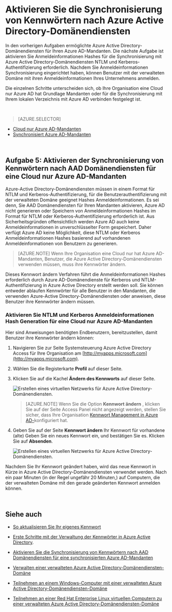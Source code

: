 <properties
    pageTitle="Azure-Active Directory-Domänendiensten: Aktivieren der Synchronisierung von Kennwörtern | Microsoft Azure"
    description="Erste Schritte mit Azure Active Directory-Domänendiensten"
    services="active-directory-ds"
    documentationCenter=""
    authors="mahesh-unnikrishnan"
    manager="stevenpo"
    editor="curtand"/>

<tags
    ms.service="active-directory-ds"
    ms.workload="identity"
    ms.tgt_pltfrm="na"
    ms.devlang="na"
    ms.topic="get-started-article"
    ms.date="09/20/2016"
    ms.author="maheshu"/>

# <a name="enable-password-synchronization-to-azure-ad-domain-services"></a>Aktivieren Sie die Synchronisierung von Kennwörtern nach Azure Active Directory-Domänendiensten
In den vorherigen Aufgaben ermöglichte Azure Active Directory-Domänendiensten für Ihren Azure AD-Mandanten. Die nächste Aufgabe ist aktivieren Sie Anmeldeinformationen Hashes für die Synchronisierung mit Azure Active Directory-Domänendiensten NTLM und Kerberos-Authentifizierung erforderlich. Nachdem Sie Anmeldeinformationen Synchronisierung eingerichtet haben, können Benutzer mit der verwalteten Domäne mit ihren Anmeldeinformationen Ihres Unternehmens anmelden.

Die einzelnen Schritte unterscheiden sich, ob Ihre Organisation eine Cloud nur Azure AD hat Grundlage Mandanten oder für die Synchronisierung mit Ihrem lokalen Verzeichnis mit Azure AD verbinden festgelegt ist.

<br>

> [AZURE.SELECTOR]
- [Cloud nur Azure AD-Mandanten](active-directory-ds-getting-started-password-sync.md)
- [Synchronisiert Azure AD-Mandanten](active-directory-ds-getting-started-password-sync-synced-tenant.md)

<br>


## <a name="task-5-enable-password-synchronization-to-aad-domain-services-for-a-cloud-only-azure-ad-tenant"></a>Aufgabe 5: Aktivieren der Synchronisierung von Kennwörtern nach AAD Domänendiensten für eine Cloud nur Azure AD-Mandanten
Azure-Active Directory-Domänendiensten müssen in einem Format für NTLM und Kerberos-Authentifizierung, für die Benutzerauthentifizierung mit der verwalteten Domäne geeignet Hashes Anmeldeinformationen. Es sei denn, Sie AAD Domänendiensten für Ihren Mandanten aktivieren, Azure AD nicht generieren oder Speichern von Anmeldeinformationen Hashes im Format für NTLM oder Kerberos-Authentifizierung erforderlich ist. Aus Sicherheitsgründen offensichtlich werden Azure AD auch keine Anmeldeinformationen in unverschlüsselter Form gespeichert. Daher verfügt Azure AD keine Möglichkeit, diese NTLM oder Kerberos Anmeldeinformationen Hashes basierend auf vorhandenen Anmeldeinformationen von Benutzern zu generieren.

> [AZURE.NOTE] Wenn Ihre Organisation eine Cloud nur hat Azure AD-Mandanten, Benutzer, die Azure Active Directory-Domänendiensten verwenden müssen, muss ihre Kennwörter ändern.

Dieses Kennwort ändern Verfahren führt die Anmeldeinformationen Hashes erforderlich durch Azure AD-Domänendienste für Kerberos und NTLM-Authentifizierung in Azure Active Directory erstellt werden soll. Sie können entweder ablaufen Kennwörter für alle Benutzer in den Mandanten, die verwenden Azure-Active Directory-Domänendiensten oder anweisen, diese Benutzer ihre Kennwörter ändern müssen.


### <a name="enable-ntlm-and-kerberos-credential-hash-generation-for-a-cloud-only-azure-ad-tenant"></a>Aktivieren Sie NTLM und Kerberos Anmeldeinformationen Hash Generation für eine Cloud nur Azure AD-Mandanten
Hier sind Anweisungen benötigten Endbenutzern, bereitzustellen, damit Benutzer ihre Kennwörter ändern können:

1. Navigieren Sie zur Seite Systemsteuerung Azure Active Directory Access für Ihre Organisation am [http://myapps.microsoft.com](http://myapps.microsoft.com).

2. Wählen Sie die Registerkarte **Profil** auf dieser Seite.

3. Klicken Sie auf die Kachel **Ändern des Kennworts** auf dieser Seite.

    ![Erstellen eines virtuellen Netzwerks für Azure Active Directory-Domänendiensten.](./media/active-directory-domain-services-getting-started/user-change-password.png)

    > [AZURE.NOTE] Wenn Sie die Option **Kennwort ändern** , klicken Sie auf der Seite Access Panel nicht angezeigt werden, stellen Sie sicher, dass Ihre Organisation [Kennwort Management in Azure AD-](../active-directory/active-directory-passwords-getting-started.md)konfiguriert hat.

4. Geben Sie auf der Seite **Kennwort ändern** Ihr Kennwort für vorhandene (alte) Geben Sie ein neues Kennwort ein, und bestätigen Sie es. Klicken Sie auf **Absenden**.

    ![Erstellen eines virtuellen Netzwerks für Azure Active Directory-Domänendiensten.](./media/active-directory-domain-services-getting-started/user-change-password2.png)

Nachdem Sie Ihr Kennwort geändert haben, wird das neue Kennwort in Kürze in Azure Active Directory-Domänendiensten verwendet werden. Nach ein paar Minuten (in der Regel ungefähr 20 Minuten,) auf Computern, die der verwalteten Domäne mit den gerade geänderten Kennwort anmelden können.

<br>

## <a name="related-content"></a>Siehe auch

- [So aktualisieren Sie Ihr eigenes Kennwort](../active-directory/active-directory-passwords-update-your-own-password.md)

- [Erste Schritte mit der Verwaltung der Kennwörter in Azure Active Directory](../active-directory/active-directory-passwords-getting-started.md).

- [Aktivieren Sie die Synchronisierung von Kennwörtern nach AAD Domänendiensten für eine synchronisierten Azure AD-Mandanten](active-directory-ds-getting-started-password-sync-synced-tenant.md)

- [Verwalten einer verwalteten Azure Active Directory-Domänendiensten-Domäne](active-directory-ds-admin-guide-administer-domain.md)

- [Teilnehmen an einem Windows-Computer mit einer verwalteten Azure Active Directory-Domänendiensten-Domäne](active-directory-ds-admin-guide-join-windows-vm.md)

- [Teilnehmen an einer Red Hat Enterprise Linux virtuellen Computern zu einer verwalteten Azure Active Directory-Domänendiensten-Domäne](active-directory-ds-admin-guide-join-rhel-linux-vm.md)
